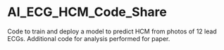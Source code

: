 # AI_ECG_HCM_Code_Share

Code to train and deploy a model to predict HCM from photos of 12 lead ECGs. 
Additional code for analysis performed for paper.